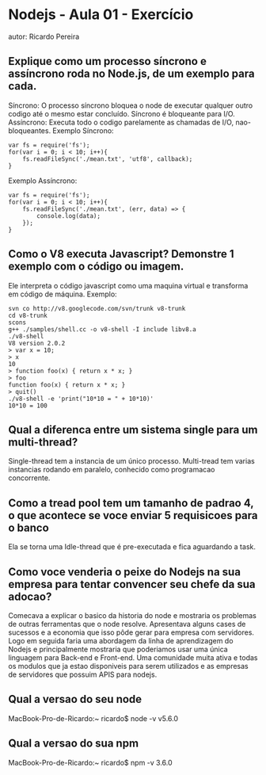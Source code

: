 # Nodejs - Aula 01 - Exercício
autor: Ricardo Pereira

## Explique como um processo síncrono e assíncrono roda no Node.js, de um exemplo para cada.

Síncrono: O processo síncrono bloquea o node de executar qualquer outro codigo até o mesmo estar concluído. Síncrono é bloqueante para I/O.
Assíncrono: Executa todo o codigo parelamente as chamadas de I/O, nao-bloqueantes.
Exemplo Síncrono:
```
var fs = require('fs');
for(var i = 0; i < 10; i++){
    fs.readFileSync('./mean.txt', 'utf8', callback);
}
```
Exemplo Assíncrono:
```
var fs = require('fs');
for(var i = 0; i < 10; i++){
    fs.readFileSync('./mean.txt', (err, data) => {
        console.log(data);
    });
}
```
    
## Como o V8 executa Javascript? Demonstre 1 exemplo com o código ou imagem.

Ele interpreta o código javascript como uma maquina virtual e transforma em código de máquina.
Exemplo:
```
svn co http://v8.googlecode.com/svn/trunk v8-trunk
cd v8-trunk
scons
g++ ./samples/shell.cc -o v8-shell -I include libv8.a
./v8-shell 
V8 version 2.0.2
> var x = 10;
> x
10
> function foo(x) { return x * x; }
> foo
function foo(x) { return x * x; }
> quit()
./v8-shell -e 'print("10*10 = " + 10*10)'
10*10 = 100
```
## Qual a diferenca entre um sistema single para um multi-thread?
Single-thread tem a instancia de um único processo.
Multi-tread tem varias instancias rodando em paralelo, conhecido como programacao concorrente. 

## Como a tread pool tem um tamanho de padrao 4, o que acontece se voce enviar 5 requisicoes para o banco

Ela se torna uma Idle-thread que é pre-executada e fica aguardando a task.

## Como voce venderia o peixe do Nodejs na sua empresa para tentar convencer seu chefe da sua adocao?

Comecava a explicar o basico da historia do node e mostraria os problemas de outras ferramentas que o node resolve.
Apresentava alguns cases de sucessos e a economia que isso pôde gerar para empresa com servidores.
Logo em seguida faria uma abordagem da linha de aprendizagem do Nodejs e principalmente mostraria que poderiamos usar uma única linguagem para Back-end e Front-end.
Uma comunidade muita ativa e todas os modulos que ja estao disponiveis para serem utilizados e as empresas de servidores que possuim APIS para nodejs.

## Qual a versao do seu node

MacBook-Pro-de-Ricardo:~ ricardo$ node -v
v5.6.0

## Qual a versao do sua npm
MacBook-Pro-de-Ricardo:~ ricardo$ npm -v
3.6.0